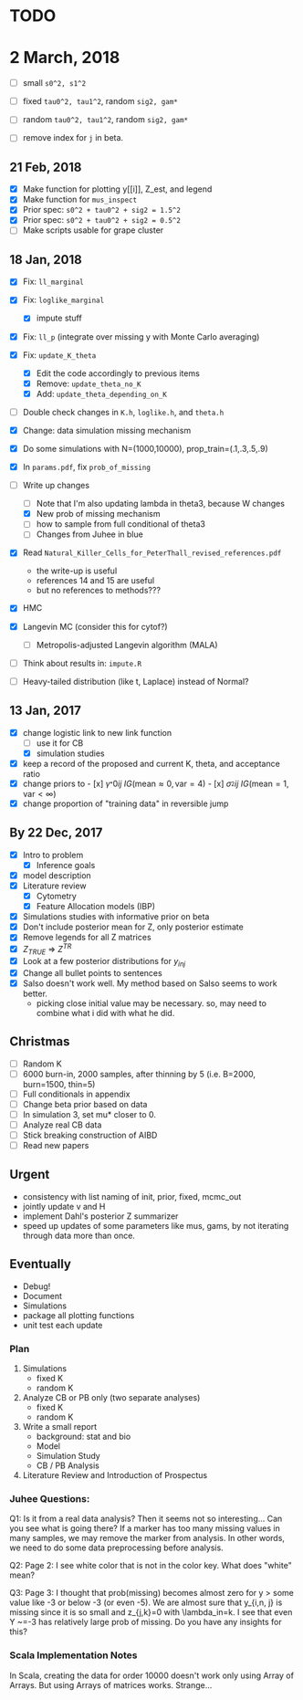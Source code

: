 # TODO

# 2 March, 2018
- [ ] small `s0^2, s1^2`
- [ ] fixed `tau0^2, tau1^2`, random `sig2, gam*`
- [ ] random `tau0^2, tau1^2`, random `sig2, gam*`
- [ ] remove index for `j` in beta.


## 21 Feb, 2018
- [x] Make function for plotting y[[i]], Z_est, and legend
- [x] Make function for `mus_inspect`
- [x] Prior spec: `s0^2 + tau0^2 + sig2 = 1.5^2`
- [x] Prior spec: `s0^2 + tau0^2 + sig2 = 0.5^2`
- [ ] Make scripts usable for grape cluster

## 18 Jan, 2018

- [x] Fix: `ll_marginal`
- [x] Fix: `loglike_marginal`
    - [x] impute stuff
- [x] Fix: `ll_p` (integrate over missing y with Monte Carlo averaging)
- [x] Fix: `update_K_theta`
    - [x] Edit the code accordingly to previous items
    - [x] Remove: `update_theta_no_K`
    - [x] Add: `update_theta_depending_on_K`
- [ ] Double check changes in `K.h`, `loglike.h`, and `theta.h`
- [x] Change: data simulation missing mechanism
- [x] Do some simulations with N=(1000,10000), prop_train=(.1,.3,.5,.9)
- [x] In `params.pdf`, fix `prob_of_missing` 
- [ ] Write up changes
    - [ ] Note that I'm also updating lambda in theta3, because W changes
    - [x] New prob of missing mechanism
    - [ ] how to sample from full conditional of theta3
    - [ ] Changes from Juhee in blue
- [x] Read `Natural_Killer_Cells_for_PeterThall_revised_references.pdf`
    - the write-up is useful
    - references 14 and 15 are useful
    - but no references to methods???
- [x] HMC
- [x] Langevin MC (consider this for cytof?)
    - [ ] Metropolis-adjusted Langevin algorithm (MALA)
- [ ] Think about results in: `impute.R`
- [ ] Heavy-tailed distribution (like t, Laplace) instead of Normal?


## 13 Jan, 2017

- [x] change logistic link to new link function
    - [ ] use it for CB
    - [x] simulation studies
- [x] keep a record of the proposed and current K, theta, and acceptance ratio
- [x] change priors to
      - [x] $\gamma_^*{0ij} ~ IG(\text{mean}\approx 0, \text{var}=4)$
      - [x] $\sigma_^2{ij}  ~ IG(\text{mean}=1, \text{var}<\infty)$
- [x] change proportion of "training data" in reversible jump

## By 22 Dec, 2017

- [x] Intro to problem
    - [x] Inference goals
- [x] model description
- [x] Literature review
    - [x] Cytometry
    - [x] Feature Allocation models (IBP)
- [x] Simulations studies with informative prior on beta
- [x] Don't include posterior mean for Z, only posterior estimate
- [x] Remove legends for all Z matrices
- [x] $Z_{TRUE}$ => $Z^{TR}$
- [x] Look at a few posterior distributions for $y_{inj}$
- [x] Change all bullet points to sentences
- [x] Salso doesn't work well. My method based on Salso seems to work better.
    - picking close initial value may be necessary. so, may need to combine what i did with what he did.

## Christmas
- [ ] Random K
- [ ] 6000 burn-in, 2000 samples, after thinning by 5 (i.e. B=2000, burn=1500, thin=5)
- [ ] Full conditionals in appendix
- [ ] Change beta prior based on data
- [ ] In simulation 3, set mu* closer to 0.
- [ ] Analyze real CB data
- [ ] Stick breaking construction of AIBD
- [ ] Read new papers

## Urgent

- consistency with list naming of init, prior, fixed, mcmc_out
- jointly update v and H
- implement Dahl's posterior Z summarizer
- speed up updates of some parameters like mus, gams, by not iterating through data more than once.

## Eventually

- Debug!
- Document
- Simulations
- package all plotting functions
- unit test each update


### Plan

1. Simulations
    - fixed K
    - random K
2. Analyze CB or PB only (two separate analyses)
    - fixed K
    - random K
3. Write a small report
    - background: stat and bio
    - Model
    - Simulation Study
    - CB / PB Analysis
4. Literature Review and Introduction of Prospectus

### Juhee Questions:

Q1:  Is it from a real data analysis?  Then it seems not so interesting... Can you see what is going there?  If a marker has too many missing values in many samples, we may remove the marker from analysis.  In other words, we need to do some data preprocessing before analysis.

Q2: Page 2: I see white color that is not in the color key.  What does "white" mean?

Q3: Page 3:  I thought that prob(missing) becomes almost zero for y > some value like -3 or below -3 (or even -5).  We are almost sure that y_{i,n, j} is missing since it is so small and z_{j,k}=0 with \lambda_in=k.   I see that even Y ~=-3 has relatively large prob of missing.  Do you have any insights for this?  

### Scala Implementation Notes

In Scala, creating the data for order 10000 doesn't work only using Array of
Arrays.  But using Arrays of matrices works. Strange...
